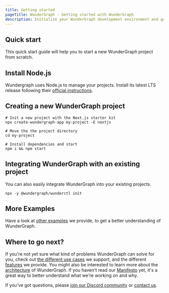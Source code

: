```yaml
---
title: Getting started
pageTitle: WunderGraph - Getting started with WunderGraph
description: Initialize your WunderGraph development environment and get started using WunderGraph
---
```


## Quick start

This quick start guide will help you to start a new WunderGraph project from scratch.

## Install Node.js

Wundergraph uses Node.js to manage your projects. Install its latest LTS release
following their [official instructions](https://nodejs.org).

## Creating a new WunderGraph project

```shell
# Init a new project with the Next.js starter kit
npx create-wundergraph-app my-project -E nextjs

# Move the the project directory
cd my-project

# Install dependencies and start
npm i && npm start
```

## Integrating WunderGraph with an existing project

You can also easily integrate WunderGraph into your existing projects.

```shell
npx -y @wundergraph/wunderctl init
```

## More Examples

Have a look at [other examples](/docs/examples) we provide, to get a better understanding of WunderGraph.

## Where to go next?

If you're not yet sure what kind of problems WunderGraph can solve for you,
check out [the different use cases](/docs/use-cases) we support,
and the different [features](/docs/features) we provide.
You might also be interested to learn more about the [architecture](/docs/architecture) of WunderGraph.
If you haven't read our [Manifesto](/manifesto) yet, it's a great way to better understand what we're working on and why.

If you've got questions, please [join our Discord community](https://wundergraph.com/discord) or [contact us](https://wundergraph.com/contact/sales).
